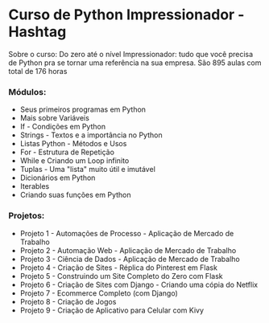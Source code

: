 # Curso de Python Impressionador - Hashtag


Sobre o curso:
Do zero até o nível Impressionador: tudo que você precisa de Python pra se tornar uma referência na sua empresa.
São 895 aulas com total de 176 horas


### Módulos:

- Seus primeiros programas em Python
- Mais sobre Variáveis
- If - Condições em Python
- Strings - Textos e a importância no Python
- Listas Python - Métodos e Usos
- For - Estrutura de Repetição
- While e Criando um Loop infinito
- Tuplas - Uma "lista" muito útil e imutável
- Dicionários em Python
- Iterables
- Criando suas funções em Python

### Projetos: 

- Projeto 1 - Automações de Processo - Aplicação de Mercado de Trabalho
- Projeto 2 - Automação Web - Aplicação de Mercado de Trabalho
- Projeto 3 - Ciência de Dados - Aplicação de Mercado de Trabalho
- Projeto 4 - Criação de Sites - Réplica do Pinterest em Flask
- Projeto 5 - Construindo um Site Completo do Zero com Flask
- Projeto 6 - Criação de Sites com Django - Criando uma cópia do Netflix
- Projeto 7 - Ecommerce Completo (com Django)
- Projeto 8 - Criação de Jogos
- Projeto 9 - Criação de Aplicativo para Celular com Kivy
